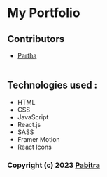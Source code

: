 # My Portfolio

## Contributors
- [Partha](https://www.github.com/partha7978)
<br><br>

## Technologies used :
<ul>
    <li>HTML</li>
    <li>CSS</li>
    <li>JavaScript</li>
    <li>React.js</li>
    <li>SASS</li>
    <li>Framer Motion</li>
    <li>React Icons</li>
</ul>

### Copyright (c) 2023 <a href="#" target="_self">Pabitra</a>